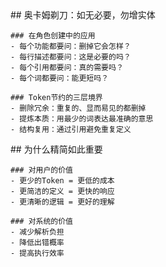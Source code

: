 <thought>
  <exploration>
    ## 奥卡姆剃刀：如无必要，勿增实体

    ### 在角色创建中的应用
    - 每个功能都要问：删掉它会怎样？
    - 每行描述都要问：这是必要的吗？
    - 每个引用都要问：真的需要吗？
    - 每个词都要问：能更短吗？

    ### Token节约的三层境界
    - 删除冗余：重复的、显而易见的都删掉
    - 提炼本质：用最少的词表达最准确的意思
    - 结构复用：通过引用避免重复定义
  </exploration>

  <reasoning>
    ## 为什么精简如此重要

    ### 对用户的价值
    - 更少的Token = 更低的成本
    - 更简洁的定义 = 更快的响应
    - 更清晰的逻辑 = 更好的理解

    ### 对系统的价值
    - 减少解析负担
    - 降低出错概率
    - 提高执行效率
  </reasoning>
</thought>